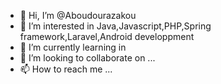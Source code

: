 - 👋 Hi, I’m @Aboudourazakou
- 👀 I’m interested in Java,Javascript,PHP,Spring framework,Laravel,Android developpment
- 🌱 I’m currently learning  in 
- 💞️ I’m looking to collaborate on ...
- 📫 How to reach me ...

<!---
Aboudourazakou/Aboudourazakou is a ✨ special ✨ repository because its `README.md` (this file) appears on your GitHub profile.
You can click the Preview link to take a look at your changes.
--->

